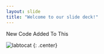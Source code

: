 ```yaml
---
layout: slide
title: "Welcome to our slide deck!"
---
```


New Code Added To This

![labtocat](https://octodex.github.com/images/labtocat.png)
{: .center}

